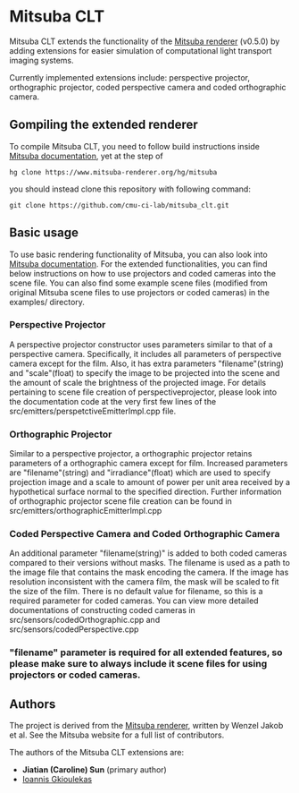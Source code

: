# Mitsuba CLT
Mitsuba CLT extends the functionality of the [Mitsuba renderer](https://www.mitsuba-renderer.org/) (v0.5.0) by adding extensions for easier simulation of computational light transport imaging systems.

Currently implemented extensions include: perspective projector, orthographic projector, coded perspective camera and coded orthographic camera. 

## Gompiling the extended renderer

To compile Mitsuba CLT, you need to follow build instructions inside [Mitsuba documentation](https://www.mitsuba-renderer.org/releases/current/documentation.pdf), yet at the step of 
```
hg clone https://www.mitsuba-renderer.org/hg/mitsuba
```
you should instead clone this repository with following command:
```
git clone https://github.com/cmu-ci-lab/mitsuba_clt.git
```

## Basic usage

To use basic rendering functionality of Mitsuba, you can also look into [Mitsuba documentation](https://www.mitsuba-renderer.org/releases/current/documentation.pdf). For the extended functionalities, you can find below instructions on how to use projectors and coded cameras into the scene file. You can also find some example scene files (modified from original Mitsuba scene files to use projectors or coded cameras) in the examples/ directory.  

### Perspective Projector

A perspective projector constructor uses parameters similar to that of a perspective camera. Specifically, it includes all parameters of perspective camera except for the film. Also, it has extra parameters "filename"(string) and "scale"(float) to specify the image to be projected into the scene and the amount of scale the brightness of the projected image. For details pertaining to scene file creation of perspectiveprojector, please look into the documentation code at the very first few lines of the src/emitters/perspetctiveEmitterImpl.cpp file. 

### Orthographic Projector 

Similar to a perspective projector, a orthographic projector retains parameters of a orthographic camera except for film. Increased parameters are "filename"(string) and "irradiance"(float) which are used to specify projection image and a scale to amount of power per unit area received by a hypothetical surface normal to the specified direction. Further information of orthographic projector scene file creation can be found in src/emitters/orthographicEmitterImpl.cpp

### Coded Perspective Camera and Coded Orthographic Camera

An additional parameter "filename(string)" is added to both coded cameras compared to their versions without masks. The filename is used as a path to the image file that contains the mask encoding the camera. If the image has resolution inconsistent with the camera film, the mask will be scaled to fit the size of the film. There is no default value for filename, so this is a required parameter for coded cameras. You can view more detailed documentations of constructing coded cameras in src/sensors/codedOrthographic.cpp and src/sensors/codedPerspective.cpp

### "filename" parameter is required for all extended features, so please make sure to always include it scene files for using projectors or coded cameras. 

## Authors

The project is derived from the [Mitsuba renderer](https://www.mitsuba-renderer.org/), written by Wenzel Jakob et al. See the Mitsuba website for a full list of contributors.

The authors of the Mitsuba CLT extensions are:
- **Jiatian (Caroline) Sun** (primary author)
- [Ioannis Gkioulekas](http://www.cs.cmu.edu/~igkioule/)
